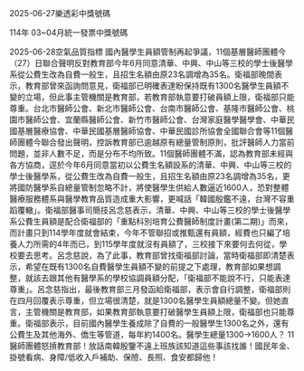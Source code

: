 
2025-06-27樂透彩中獎號碼

                                
114年 03~04月統一發票中獎號碼
                             
2025-06-28空氣品質指標
                              國內醫學生員額管制再起爭議，11個基層醫師團體今（27）日聯合聲明反對教育部今年6月同意清華、中興、中山等三校的學士後醫學系從公費生改為自費一般生，且招生名額由原23名調增為35名。衛福部晚間表示，教育部曾來函詢問意見，衛福部已明確表達盼保持既有1300名醫學生員額不變的立場，但此事主管機關是教育部，若教育部執意要打破員額上限，衛福部只能尊重。台北市醫師公會、新北市醫師公會、台南市醫師公會、基隆市醫師公會、桃園市醫師公會、宜蘭縣醫師公會、新竹市醫師公會、台灣家庭醫學醫學會、中華民國基層醫療協會、中華民國基層醫師協會、中華民國診所協會全國聯合會等11個醫師團體今聯合發出聲明，控訴教育部已逾越原有總量管制原則，批評醫師人力當前問題，並非人數不足，而是分布不均所致。11個醫師團體不滿，認為教育部未經與各方協商，逕於今年6月同意當初以公費生名額設系的清華、中興、中山等三校的學士後醫學系，從公費生改為自費一般生，且招生名額由原23名調增為35名，更將國防醫學系自總量管制忽略不計，將使醫學生供給人數逼近1600人，恐對整體醫療服務體系與醫學教育品質造成重大影響，更喊話「韓國殷鑑不遠，台灣不容重蹈覆轍」。衛福部醫事司簡技呂念慈表示，清華、中興、中山等三校的學士後醫學系公費生員額是配合衛福部的「重點科別培育公費醫師制度計畫(第二期)」而來，而計畫只到114學年度就會結束，今年不管聯招或推甄還有員額，經費也只編了培養人力所需的4年而已，到115學年度就沒有員額了，三校接下來要何去何從，學校要去思考。呂念慈說，為了此事，教育部曾找衛福部討論，當時衛福部即清楚表示，希望在既有1300名自費醫學生員額不變的前提之下處理，教育部如果想調整，就該去跟其他有醫學系的學校協調員額分配，「衛福部不能說不行，只能表達尊重」。呂念慈指出，最後教育部三月發函給衛福部，表示會自行調整，衛福部則在四月回覆表示尊重，但立場很清楚，就是1300名醫學生員額總量不變。但她直言，主管機關是教育部，如果教育部執意要打破醫學生員額上限，衛福部也只能尊重。衛福部表示，目前國內醫學生養成除了自費的一般醫學生1300名之外，還有公費生及其他海外、僑生等管道，每年約1400名。醫學生總量1300→1600人？ 11醫師團體怒摃教育部！放話南韓殷鑒不遠上班族該知道這些事該找誰！國民年金、掛號看病、身障/低收入戶補助、保險、長照、食安都歸他！
